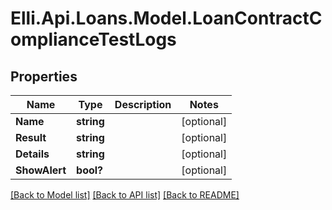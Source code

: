 # Elli.Api.Loans.Model.LoanContractComplianceTestLogs
## Properties

Name | Type | Description | Notes
------------ | ------------- | ------------- | -------------
**Name** | **string** |  | [optional] 
**Result** | **string** |  | [optional] 
**Details** | **string** |  | [optional] 
**ShowAlert** | **bool?** |  | [optional] 

[[Back to Model list]](../README.md#documentation-for-models) [[Back to API list]](../README.md#documentation-for-api-endpoints) [[Back to README]](../README.md)

